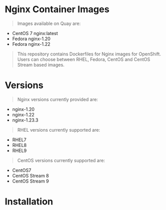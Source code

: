 #  Nginx Container Images
> Images available on Quay are:
* CentOS 7 nginx:latest
* Fedora nginx-1.20
* Fedora nginx-1.22
> This repository contains Dockerfiles for Nginx images for OpenShift. Users can choose between RHEL, Fedora, CentOS and CentOS Stream based images.
#  Versions
> Nginx versions currently provided are:
* nginx-1.20
* nginx-1.22
* nginx-1.23.3
> RHEL versions currently supported are:
* RHEL7
* RHEL8
* RHEL9
> CentOS versions currently supported are:
* CentOS7
* CentOS Stream 8
* CentOS Stream 9
# Installation


